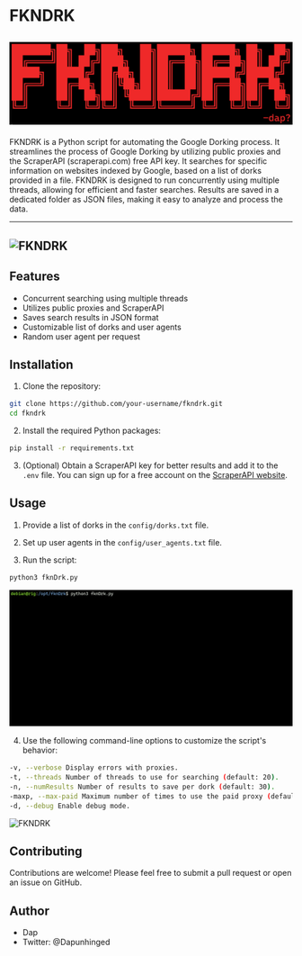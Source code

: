 # FKNDRK
![FKNDRK](resources/fkndrk_banner.png)
---

FKNDRK is a Python script for automating the Google Dorking process. It streamlines the process of Google Dorking by utilizing public proxies and the ScraperAPI (scraperapi.com) free API key. It searches for specific information on websites indexed by Google, based on a list of dorks provided in a file.
FKNDRK is designed to run concurrently using multiple threads, allowing for efficient and faster searches. Results are saved in a dedicated folder as JSON files, making it easy to analyze and process the data.

---
![FKNDRK](resources/fkndrk3.gif)
---
## Features

- Concurrent searching using multiple threads
- Utilizes public proxies and ScraperAPI
- Saves search results in JSON format
- Customizable list of dorks and user agents
- Random user agent per request

## Installation

1. Clone the repository:

```bash
git clone https://github.com/your-username/fkndrk.git
cd fkndrk
```

2. Install the required Python packages:

```bash
pip install -r requirements.txt
```

3. (Optional) Obtain a ScraperAPI key for better results and add it to the `.env` file. You can sign up for a free account on the [ScraperAPI website](https://www.scraperapi.com/).

## Usage

1. Provide a list of dorks in the `config/dorks.txt` file.

2. Set up user agents in the `config/user_agents.txt` file.

3. Run the script:

```bash
python3 fknDrk.py
```

![FKNDRK](resources/fkndrk1.gif)

4. Use the following command-line options to customize the script's behavior:

```bash
-v, --verbose Display errors with proxies.
-t, --threads Number of threads to use for searching (default: 20).
-n, --numResults Number of results to save per dork (default: 30).
-maxp, --max-paid Maximum number of times to use the paid proxy (default: 0).
-d, --debug Enable debug mode.
```

![FKNDRK](resources/fkndrk2.gif)

## Contributing

Contributions are welcome! Please feel free to submit a pull request or open an issue on GitHub.

## Author

  - Dap  
  - Twitter: @Dapunhinged
